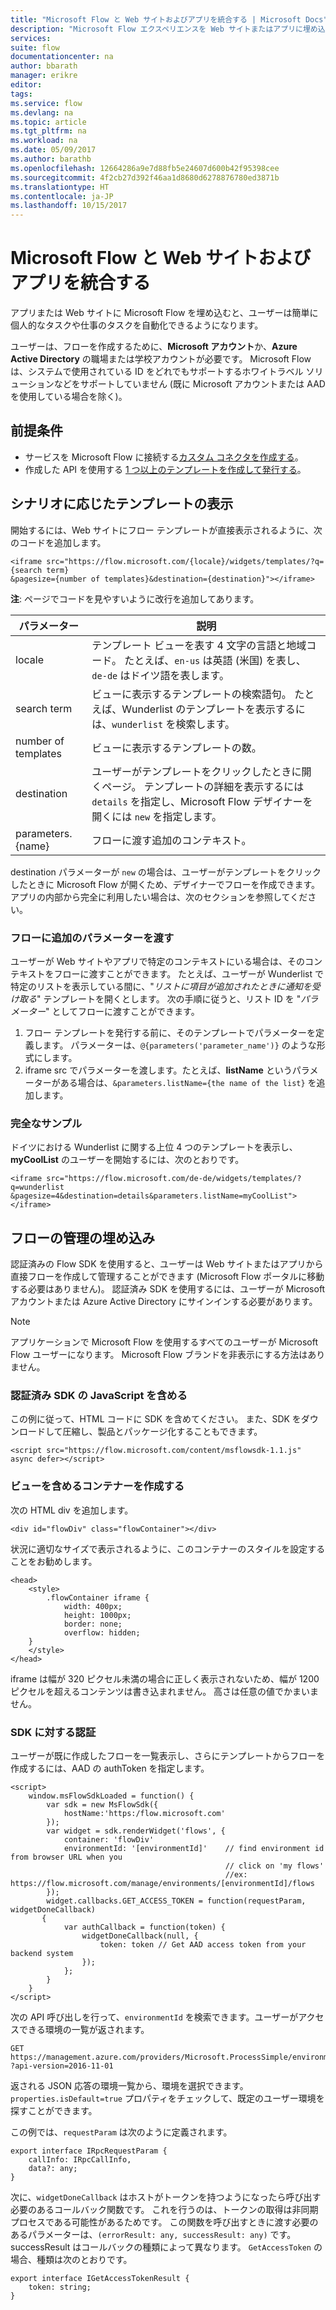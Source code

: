 ```yaml
---
title: "Microsoft Flow と Web サイトおよびアプリを統合する | Microsoft Docs"
description: "Microsoft Flow エクスペリエンスを Web サイトまたはアプリに埋め込みます。"
services: 
suite: flow
documentationcenter: na
author: bbarath
manager: erikre
editor: 
tags: 
ms.service: flow
ms.devlang: na
ms.topic: article
ms.tgt_pltfrm: na
ms.workload: na
ms.date: 05/09/2017
ms.author: barathb
ms.openlocfilehash: 12664286a9e7d88fb5e24607d600b42f95398cee
ms.sourcegitcommit: 4f2cb27d392f46aa1d8680d6278876780ed3871b
ms.translationtype: HT
ms.contentlocale: ja-JP
ms.lasthandoff: 10/15/2017
---
```

# <a name="integrate-microsoft-flow-with-websites-and-apps"></a>Microsoft Flow と Web サイトおよびアプリを統合する
アプリまたは Web サイトに Microsoft Flow を埋め込むと、ユーザーは簡単に個人的なタスクや仕事のタスクを自動化できるようになります。

ユーザーは、フローを作成するために、**Microsoft アカウント**か、**Azure Active Directory** の職場または学校アカウントが必要です。 Microsoft Flow は、システムで使用されている ID をどれでもサポートするホワイトラベル ソリューションなどをサポートしていません (既に Microsoft アカウントまたは AAD を使用している場合を除く)。

## <a name="prerequisites"></a>前提条件
* サービスを Microsoft Flow に接続する[カスタム コネクタを作成する](register-custom-api.md)。
* 作成した API を使用する [1 つ以上のテンプレートを作成して発行する](publish-a-template.md)。

## <a name="show-templates-for-your-scenarios"></a>シナリオに応じたテンプレートの表示
開始するには、Web サイトにフロー テンプレートが直接表示されるように、次のコードを追加します。

```
<iframe src="https://flow.microsoft.com/{locale}/widgets/templates/?q={search term}
&pagesize={number of templates}&destination={destination}"></iframe>
```

**注**: ページでコードを見やすいように改行を追加してあります。

| パラメーター | 説明 |
| --- | --- |
| locale |テンプレート ビューを表す 4 文字の言語と地域コード。 たとえば、`en-us` は英語 (米国) を表し、`de-de` はドイツ語を表します。 |
| search term |ビューに表示するテンプレートの検索語句。 たとえば、Wunderlist のテンプレートを表示するには、`wunderlist` を検索します。 |
| number of templates |ビューに表示するテンプレートの数。 |
| destination |ユーザーがテンプレートをクリックしたときに開くページ。 テンプレートの詳細を表示するには `details` を指定し、Microsoft Flow デザイナーを開くには `new` を指定します。 |
| parameters.{name} |フローに渡す追加のコンテキスト。 |

destination パラメーターが `new` の場合は、ユーザーがテンプレートをクリックしたときに Microsoft Flow が開くため、デザイナーでフローを作成できます。 アプリの内部から完全に利用したい場合は、次のセクションを参照してください。

### <a name="passing-additional-parameters-to-the-flow"></a>フローに追加のパラメーターを渡す
ユーザーが Web サイトやアプリで特定のコンテキストにいる場合は、そのコンテキストをフローに渡すことができます。 たとえば、ユーザーが Wunderlist で特定のリストを表示している間に、"*リストに項目が追加されたときに通知を受け取る*" テンプレートを開くとします。 次の手順に従うと、リスト ID を "*パラメーター*" としてフローに渡すことができます。

1. フロー テンプレートを発行する前に、そのテンプレートでパラメーターを定義します。 パラメーターは、`@{parameters('parameter_name')}` のような形式にします。
2. iframe src でパラメーターを渡します。たとえば、**listName** というパラメーターがある場合は、`&parameters.listName={the name of the list}` を追加します。

### <a name="full-sample"></a>完全なサンプル
ドイツにおける Wunderlist に関する上位 4 つのテンプレートを表示し、**myCoolList** のユーザーを開始するには、次のとおりです。

```
<iframe src="https://flow.microsoft.com/de-de/widgets/templates/?q=wunderlist
&pagesize=4&destination=details&parameters.listName=myCoolList"></iframe>
```

## <a name="embed-the-management-of-flows"></a>フローの管理の埋め込み
認証済みの Flow SDK を使用すると、ユーザーは Web サイトまたはアプリから直接フローを作成して管理することができます (Microsoft Flow ポータルに移動する必要はありません)。 認証済み SDK を使用するには、ユーザーが Microsoft アカウントまたは Azure Active Directory にサインインする必要があります。

> [!NOTE]
> アプリケーションで Microsoft Flow を使用するすべてのユーザーが Microsoft Flow ユーザーになります。 Microsoft Flow ブランドを非表示にする方法はありません。
> 
> 

### <a name="include-the-javascript-for-the-authenticated-sdk"></a>認証済み SDK の JavaScript を含める
この例に従って、HTML コードに SDK を含めてください。 また、SDK をダウンロードして圧縮し、製品とパッケージ化することもできます。

```
<script src="https://flow.microsoft.com/content/msflowsdk-1.1.js" async defer></script>
```

### <a name="create-a-container-to-contain-the-view"></a>ビューを含めるコンテナーを作成する
次の HTML div を追加します。

```
<div id="flowDiv" class="flowContainer"></div>
```

状況に適切なサイズで表示されるように、このコンテナーのスタイルを設定することをお勧めします。

```
<head>
    <style>
        .flowContainer iframe {
            width: 400px;
            height: 1000px;
            border: none;
            overflow: hidden;
    }
    </style>
</head>
```

iframe は幅が 320 ピクセル未満の場合に正しく表示されないため、幅が 1200 ピクセルを超えるコンテンツは書き込まれません。 高さは任意の値でかまいません。

### <a name="authentication-against-the-sdk"></a>SDK に対する認証
ユーザーが既に作成したフローを一覧表示し、さらにテンプレートからフローを作成するには、AAD の authToken を指定します。

```
<script>
    window.msFlowSdkLoaded = function() {
        var sdk = new MsFlowSdk({
            hostName:'https:/flow.microsoft.com'
        });
        var widget = sdk.renderWidget('flows', {
            container: 'flowDiv'
            environmentId: '[environmentId]'    // find environment id from browser URL when you 
                                                // click on 'my flows'
                                                //ex: https://flow.microsoft.com/manage/environments/[environmentId]/flows
        });
        widget.callbacks.GET_ACCESS_TOKEN = function(requestParam, widgetDoneCallback)
       {
            var authCallback = function(token) {
                widgetDoneCallback(null, {
                    token: token // Get AAD access token from your backend system
                });
            };
        }
    }
</script>
```

次の API 呼び出しを行って、`environmentId` を検索できます。ユーザーがアクセスできる環境の一覧が返されます。

```
GET https://management.azure.com/providers/Microsoft.ProcessSimple/environments
?api-version=2016-11-01 
```

返される JSON 応答の環境一覧から、環境を選択できます。 `properties.isDefault=true` プロパティをチェックして、既定のユーザー環境を探すことができます。

この例では、`requestParam` は次のように定義されます。

```
export interface IRpcRequestParam {
    callInfo: IRpcCallInfo,
    data?: any;
}
```

次に、`widgetDoneCallback` はホストがトークンを持つようになったら呼び出す必要のあるコールバック関数です。 これを行うのは、トークンの取得は非同期プロセスである可能性があるためです。 この関数を呼び出すときに渡す必要のあるパラメーターは、`(errorResult: any, successResult: any)` です。 successResult はコールバックの種類によって異なります。 `GetAccessToken` の場合、種類は次のとおりです。

```
export interface IGetAccessTokenResult {
    token: string;
}
```
